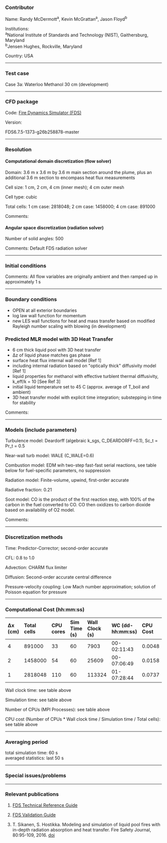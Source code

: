 
### Contributor
Name: Randy McDermott<sup>a</sup>, Kevin McGrattan<sup>a</sup>, Jason Floyd<sup>b</sup>

Institutions:  
<sup>a</sup>National Institute of Standards and Technology (NIST), Gaithersburg, Maryland  
<sup>b</sup>Jensen Hughes, Rockville, Maryland

Country: USA

------------------

### Test case

Case 3a: Waterloo Methanol 30 cm (development)

------------------

### CFD package
Code: [Fire Dynamics Simulator (FDS)](https://github.com/firemodels/fds)

Version:

FDS6.7.5-1373-g26b258878-master

------------------

### Resolution

#### Computational domain discretization (flow solver)
Domain: 3.6 m x 3.6 m by 3.6 m main section around the plume, plus an additional 3.6 m section to encompass heat flux measurements

Cell size: 1 cm, 2 cm, 4 cm (inner mesh); 4 cm outer mesh

Cell type: cubic

Total cells: 1 cm case: 2818048; 2 cm case: 1458000; 4 cm case: 891000

Comments:

#### Angular space discretization (radiation solver)
Number of solid angles: 500

Comments: Default FDS radiation solver

------------------

### Initial conditions
Comments: All flow variables are originally ambient and then ramped up in approximately 1 s

------------------

### Boundary conditions
* OPEN at all exterior boundaries  
* log law wall function for momentum  
* new LES wall functions for heat and mass transfer based on modified Rayleigh number scaling with blowing (in development)

### Predicted MLR model with 3D Heat Transfer
* 6 cm thick liquid pool with 3D heat transfer  
* ∆z of liquid phase matches gas phase  
* surface heat flux internal wall model [Ref 1]  
* including internal radiation based on "optically thick" diffusivity model [Ref 1]  
* liquid properties for methanol with effective turblent thermal diffusivity, k_eff/k = 10 [See Ref 3]  
* initial liquid temperature set to 45 C (approx. average of T_boil and ambient)  
* 3D heat transfer model with explicit time integration; substepping in time for stability

Comments:

------------------

### Models (include parameters)
Turbulence model: Deardorff (algebraic k_sgs, C_DEARDORFF=0.1), Sc_t = Pr_t = 0.5

Near-wall turb model: WALE (C_WALE=0.6)

Combustion model: EDM wih two-step fast-fast serial reactions, see table below for fuel-specific parameters, no suppression

Radiation model: Finite-volume, upwind, first-order accurate

Radiative fraction: 0.21

Soot model: CO is the product of the first reaction step, with 100% of the carbon in the fuel converted to CO. CO then oxidizes to carbon dioxide based on availability of O2 model.

Comments:

------------------

### Discretization methods
Time: Predictor-Corrector; second-order accurate

CFL: 0.8 to 1.0

Advection: CHARM flux limiter

Diffusion: Second-order accurate central difference

Pressure-velocity coupling: Low Mach number approximation; solution of Poisson equation for pressure

------------------

### Computational Cost (hh:mm:ss)

| ∆x (cm) | Total cells | CPU cores | Sim Time (s) | Wall Clock (s) | WC (dd-hh:mm:ss) | CPU Cost |
| :-------| :-----------| :-------- | :----------- | :------------- | :--------------- | :------- |
| 4       | 891000      | 33        | 60           | 7903           | 00-02:11:43      | 0.0048   |
| 2       | 1458000     | 54        | 60           | 25609          | 00-07:06:49      | 0.0158   |
| 1       | 2818048     | 110       | 60           | 113324         | 01-07:28:44      | 0.0737   |

Wall clock time: see table above

Simulation time: see table above

Number of CPUs (MPI Processes): see table above

CPU cost (Number of CPUs * Wall clock time / Simulation time / Total cells): see table above

------------------

### Averaging period

total simulation time: 60 s  
averaged statistics: last 50 s

------------------

### Special issues/problems

------------------

### Relevant publications
1. [FDS Technical Reference Guide](https://github.com/firemodels/fds/releases)

2. [FDS Validation Guide](https://github.com/firemodels/fds/releases)

3. T. Sikanen, S. Hostikka. Modeling and simulation of liquid pool fires with in-depth radiation absorption and heat transfer. Fire Safety Journal, 80:95-109, 2016. [doi](https://doi.org/10.1016/j.firesaf.2016.01.002)

